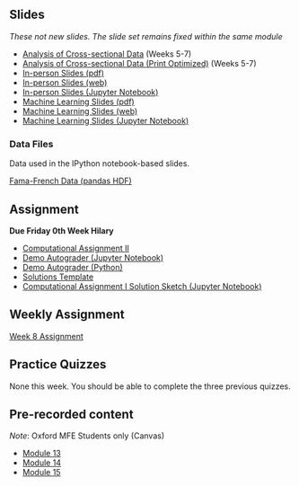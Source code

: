 <!--
.. title: Financial Econometrics I: Week 8
.. slug: michaelmas-term-8
.. date: 2020-11-27 17:51:04 UTC
.. tags: teaching, mfe
.. category: teaching 
.. link: 
.. description: Teaching resources for MFE Financial Econometrics I Week 8
.. type: text
.. jumbotron_color: #002147
.. jumbotron_light: True
.. jumbotron: MFE Financial Econometrics I: Week 8
.. jumbotron_text: Teaching material from Week 8.
-->

## Slides

*These not new slides. The slide set remains fixed within the same module*

* [Analysis of Cross-sectional Data](/files/teaching/mfe/slides/cross-section-slides-2020-2021.pdf) (Weeks 5-7)
* [Analysis of Cross-sectional Data (Print Optimized)](/files/teaching/mfe/slides/cross-section-slides-2020-2021-print.pdf) (Weeks 5-7)
* [In-person Slides (pdf)](/files/teaching/mfe/slides/cross-section-2020-21-in-person-slides.pdf)
* [In-person Slides (web)](/files/teaching/mfe/slides/cross-section-slides-2020-2021.html)
* [In-person Slides (Jupyter Notebook)](/files/teaching/mfe/slides/cross-section-slides-2020-2021.ipynb)
* [Machine Learning Slides (pdf)](/files/teaching/mfe/slides/cross-section-ml-slides-2020-21-in-person.pdf)
* [Machine Learning Slides (web)](/files/teaching/mfe/slides/cross-section-ml-slides-2020-2021.html)
* [Machine Learning Slides (Jupyter Notebook)](/files/teaching/mfe/slides/cross-section-ml-slides-2020-2021.ipynb)

### Data Files

Data used in the IPython notebook-based slides.

[Fama-French Data (pandas HDF)](/files/teaching/mfe/data/fama-french-data.h5)

## Assignment

**Due Friday 0th Week Hilary**

* [Computational Assignment II](/files/teaching/mfe/assignments/mfe-fe-computational-exercise-2-2020-2021.pdf)
* [Demo Autograder (Jupyter Notebook)](/files/teaching/mfe/assignments/demo-autograder-pw2.ipynb)
* [Demo Autograder (Python)](/files/teaching/mfe/assignments/demo-autograder-pw2.py)
* [Solutions Template](/files/teaching/mfe/assignments/solutions-pw2.py)
* [Computational Assignment I Solution Sketch (Jupyter Notebook)](/files/teaching/mfe/assignments/mfe-fe-computational-exercise-1-2020-2021.ipynb)

## Weekly Assignment

[Week 8 Assignment](/files/teaching/mfe/homework/mt_week_8_assignment.pdf)

## Practice Quizzes

None this week. You should be able to complete the three previous quizzes. 

## Pre-recorded content

*Note*: Oxford MFE Students only (Canvas)

* [Module 13](https://ox.cloud.panopto.eu/Panopto/Pages/Viewer.aspx?id=f25c754a-70bb-4cb8-9ffd-ac770132c8f2)
* [Module 14](https://ox.cloud.panopto.eu/Panopto/Pages/Viewer.aspx?id=6ade6309-34a0-4f97-85d6-ac7c012eb32e)
* [Module 15](https://ox.cloud.panopto.eu/Panopto/Pages/Viewer.aspx?id=7e607c31-79ee-432d-9a9d-ac7e01272080)

